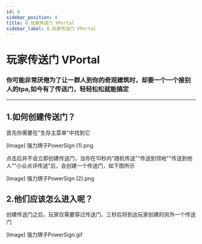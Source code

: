 ```yaml
---
id: 8
sidebar_position: 8
title: 8.玩家传送门 VPortal
sidebar_label: 8.玩家传送门 VPortal
---
```


# 玩家传送门 VPortal

### 你可能非常厌倦为了让一群人到你的奇观建筑时，却要一个一个接别人的tpa,如今有了传送门，轻轻松松就能搞定

---

## 1.如何创建传送门？

首先你需要在"生存主菜单"中找到它

[Image] 强力牌子PowerSign (1).png

点击后并不会立即创建传送门，当你在10秒内"随机传送""传送到领地""传送到他人""小众点评传送"后，会创建一个传送门，如下图所示

[Image] 强力牌子PowerSign (2).png

## 2.他们应该怎么进入呢？

创建传送门之后，玩家仅需要穿过传送门，三秒后将到达玩家创建的另外一个传送门

[Image] 强力牌子PowerSign.gif
